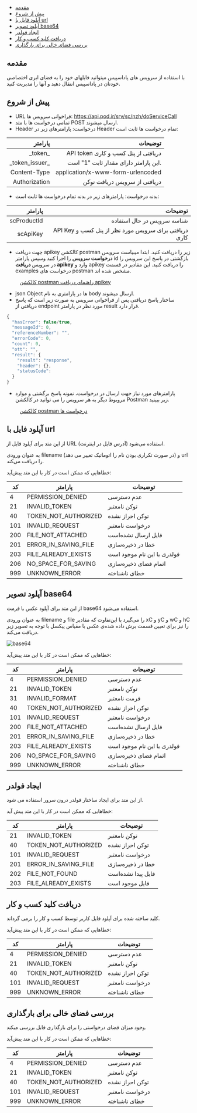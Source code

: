 - [مقدمه](#menu)
- [پیش از شروع](#menu)
- [آپلود فایل با url](#menu)
- [آپلود تصویر base64](#menu)
- [ایجاد فولدر](#menu)
- [دریافت کلید کسب و کار](#menu)
- [بررسی فضای خالی برای بارگذاری](#menu)



## مقدمه
با استفاده از سرویس های پاداسپیس میتوانید فایلهای خود را به فضای ابری اختصاصی خودتان در پاداسپیس انتقال دهید و آنها را مدیریت کنید.

## پیش از شروع
* URL فراخوانی سرویس ها: https://api.pod.ir/srv/sc/nzh/doServiceCall
* تمامی درخواست ها با متد POST ارسال می­شوند.
* Header درخواست:
پارامترهای زیر در Header تمام درخواست ها ثابت است:

|           پارامتر    |    توضیحات                                 |
|----------------------:|---------------------------------------------:|
|    \_token\_    |    API token دریافتی از پنل کسب و کاری    |
|    \_token_issuer\_    |    این پارامتر دارای مقدار ثابت "1" است.    |
|    Content-Type    |    application/x-www-form-urlencoded    |
|   Authorization    |     دریافتی از سرویس دریافت توکن    |

* بدنه درخواست:
پارامترهای زیر در بدنه تمام درخواست ها ثابت است:

|    پارامتر    |    توضیحات    |
|-------------------:|----------------------------------------------------------------:|
|    scProductId    |    شناسه سرویس در حال استفاده    |
|    scApiKey    |    API Key دریافتی برای سرویس مورد   نظر از پنل کسب و کاری     |  

- جهت دریافت apikey کالکشن postman زیر را دریافت کنید. ابتدا میبیاست سرویس **درخواست سرویس** را اجرا کنید وسپس پارامتر id بازگشتی در پاسخ این سرویس را در سرویس **دریافت apikey** وارد و apikey را دریافت کنید. این مقادیر در قسمت examples درخواست های postman مشخص شده اند.  

&nbsp;&nbsp;&nbsp;&nbsp;&nbsp;&nbsp;&nbsp;&nbsp;&nbsp;[کالکشن postman راهنمای دریافت apikey](https://space.pod.ir/file/B9SAPKV6CHX9MUX6?dl=1)

* json Object ها در پارامتری به نام body  ارسال می­شوند.
* ساختار پاسخ دریافتی پس از فراخوانی سرویس به صورت زیر است که پاسخ دریافتی از endpoint  مورد نظر در پارامتر result قرار دارد.

```javascript
{
  "hasError": false/true,
  "messageId": 0,
  "referenceNumber": "",
  "errorCode": 0,
  "count": 0,
  "ott": "",
  "result": {
    "result": "response",
    "header": {},
    "statusCode":
  }
}
```  

- پارامترهای مورد نیاز جهت ارسال در درخواست، نمونه پاسخ برگشتی و موارد مروبوط دیگر به هر سرویس را می توانید در کالکشن Postman زیر ببینید.   

&nbsp;&nbsp;&nbsp;&nbsp;&nbsp;&nbsp;&nbsp;&nbsp;&nbsp;[کالکشن postman درخواست ها](https://space.pod.ir/file/JISYC86ABWSWZ12Q?dl=1)
<div class="box-end">
</div>


## آپلود فایل با url


از این متد برای آپلود فایل از URL (آدرس فایل در اینترنت) استفاده می‌شود.

به عنوان ورودی filename (در صورت تکراری بودن نام را اتوماتیک تغییر می دهد) و url را دریافت می‌کند.

خطاهایی که ممکن است در کار با این متد پیش‌آید:


|کد|پارامتر|توضیحات|
|----|----|------|
|4| PERMISSION_DENIED| عدم دسترسی|
|21|INVALID_TOKEN|توکن نامعتبر|
|40|TOKEN_NOT_AUTHORIZED|توکن احراز نشده|
|101|INVALID_REQUEST|درخواست نامعتبر|
|200|FILE_NOT_ATTACHED|فایل ارسال نشده‌است|
|201|ERROR_IN_SAVING_FILE|خطا در ذخیره‌سازی|
|203|FILE_ALREADY_EXISTS|فولدری با این نام موجود است|
|206|NO_SPACE_FOR_SAVING|اتمام فضای ذخیره‌سازی|
|999|UNKNOWN_ERROR|خطای ناشناخته|




## آپلود تصویر base64

از این متد برای آپلود عکس با فرمت  base64  استفاده می‌شود.

به ‌عنوان ورودی filename و file را می‌گیرد با این‌تفاوت که مقادیر xC و yC و wC و hC را نیز برای تعیین قسمت برش داده شده‌ی عکس با مقیاس پیکسل با توجه به تصویر زیر دریافت می‌کند.


![base64](https://core.pod.ir/nzh/image/?imageId=69903&width=955&height=559&hashCode=16a5d6e3ef3-0.011955855778276847)




خطاهایی که ممکن است در کار با این متد پیش‌آید:

|کد|پارامتر|توضیحات|
|----|----|------|
|4| PERMISSION_DENIED| عدم دسترسی|
|21|INVALID_TOKEN|توکن نامعتبر|
|31|INVALID_FORMAT|فرمت نامعتبر|
|40|TOKEN_NOT_AUTHORIZED|توکن احراز نشده|
|101|INVALID_REQUEST|درخواست نامعتبر|
|200|FILE_NOT_ATTACHED|فایل ارسال نشده‌است|
|201|ERROR_IN_SAVING_FILE|خطا در ذخیره‌سازی|
|203|FILE_ALREADY_EXISTS|فولدری با این نام موجود است|
|206|NO_SPACE_FOR_SAVING|اتمام فضای ذخیره‌سازی|
|999|UNKNOWN_ERROR|خطای ناشناخته|


## ایجاد فولدر

از این متد برای ایجاد ساختار فولدر درون سرور استفاده می شود.

خطاهایی که ممکن است در کار با این متد پیش آید:

|کد|پارامتر|توضیحات|
|----|----|------|
|21|INVALID_TOKEN|توکن نامعتبر|
|40|TOKEN_NOT_AUTHORIZED|توکن احراز نشده|
|101|INVALID_REQUEST|درخواست نامعتبر|
|201|ERROR_IN_SAVING_FILE|خطا در ذخیره‌سازی|
|202|FILE_NOT_FOUND|فایل پیدا نشده‌است|
|203|FILE_ALREADY_EXISTS|فایل موجود است|

## دریافت کلید کسب و کار

کلید ساخته شده برای آپلود فایل کاربر توسط کسب و کار را برمی گرداند.

خطاهایی که ممکن است در کار با این متد پیش‌آید:


|کد|پارامتر|توضیحات|
|----|----|------|
|4| PERMISSION_DENIED| عدم دسترسی|
|21|INVALID_TOKEN|توکن نامعتبر|
|40|TOKEN_NOT_AUTHORIZED|توکن احراز نشده|
|101|INVALID_REQUEST|درخواست نامعتبر|
|999|UNKNOWN_ERROR|خطای ناشناخته|


## بررسی فضای خالی برای بارگذاری


وجود میزان فضای درخواستی را برای بارگذاری فایل بررسی میکند.

خطاهایی که ممکن است در کار با این متد پیش‌آید:

|کد|پارامتر|توضیحات|
|----|----|------|
|4| PERMISSION_DENIED| عدم دسترسی|
|21|INVALID_TOKEN|توکن نامعتبر|
|40|TOKEN_NOT_AUTHORIZED|توکن احراز نشده|
|101|INVALID_REQUEST|درخواست نامعتبر|
|999|UNKNOWN_ERROR|خطای ناشناخته|  

